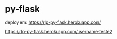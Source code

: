 # py-flask


deploy em:
https://rlp-py-flask.herokuapp.com/

https://rlp-py-flask.herokuapp.com/username-teste2